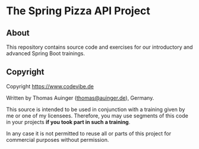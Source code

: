 # The Spring Pizza API Project 

## About

This repository contains source code and exercises for our introductory and advanced Spring Boot trainings.

## Copyright

Copyright https://www.codevibe.de

Written by Thomas Auinger (thomas@auinger.de), Germany.

This source is intended to be used in conjunction with a training given by me or one of my licensees. Therefore, you
may use segments of this code in your projects **if you took part in such a training**.

In any case it is not permitted to reuse all or parts of this project for commercial purposes without permission.
